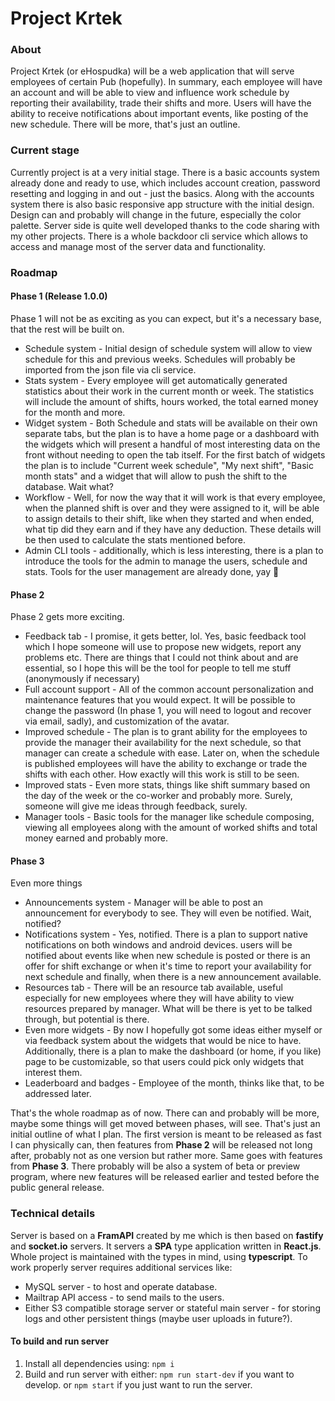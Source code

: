 # Project Krtek

### About
Project Krtek (or eHospudka) will be a web application that will serve employees of certain Pub (hopefully). In summary, each employee will have an account and will be able to view and influence work schedule by reporting their availability, trade their shifts and more. Users will have the ability to receive notifications about important events, like posting of the new schedule. There will be more, that's just an outline.

### Current stage
Currently project is at a very initial stage. There is a basic accounts system already done and ready to use, which includes account creation, password resetting and logging in and out - just the basics. Along with the accounts system there is also basic responsive app structure with the initial design. Design can and probably will change in the future, especially the color palette. Server side is quite well developed thanks to the code sharing with my other projects. There is a whole backdoor cli service which allows to access and manage most of the server data and functionality. 

### Roadmap

#### Phase 1 (Release 1.0.0)
Phase 1 will not be as exciting as you can expect, but it's a necessary base, that the rest will be built on.

* Schedule system - Initial design of schedule system will allow to view schedule for this and previous weeks. Schedules will probably be imported from the json file via cli service. 
* Stats system - Every employee will get automatically generated statistics about their work in the current month or week. The statistics will include the amount of shifts, hours worked, the total earned money for the month and more. 
* Widget system - Both Schedule and stats will be available on their own separate tabs, but the plan is to have a home page or a dashboard with the widgets which will present a handful of most interesting data on the front without needing to open the tab itself. For the first batch of widgets the plan is to include "Current week schedule", "My next shift", "Basic month stats" and a widget that will allow to push the shift to the database. Wait what?
* Workflow - Well, for now the way that it will work is that every employee, when the planned shift is over and they were assigned to it,  will be able to assign details to their shift, like when they started and when ended, what tip did they earn and if they have any deduction. These details will be then used to calculate the stats mentioned before.
* Admin CLI tools - additionally, which is less interesting, there is a plan to introduce the tools for the admin to manage the users, schedule and stats. Tools for the user management are already done, yay 🎉

#### Phase 2
Phase 2 gets more exciting.

* Feedback tab - I promise, it gets better, lol. Yes, basic feedback tool which I hope someone will use to propose new widgets, report any problems etc. There are things that I could not think about and are essential, so I hope this will be the tool for people to tell me stuff (anonymously if necessary)
* Full account support - All of the common account personalization and maintenance features that you would expect. It will be possible to change the password (In phase 1, you will need to logout and recover via email, sadly), and customization of the avatar.
* Improved schedule - The plan is to grant ability for the employees to provide the manager their availability for the next schedule, so that manager can create a schedule with ease. Later on, when the schedule is published employees will have the ability to exchange or trade the shifts with each other. How exactly will this work is still to be seen. 
* Improved stats - Even more stats, things like shift summary based on the day of the week or the co-worker and probably more. Surely, someone will give me ideas through feedback, surely.
* Manager tools - Basic tools for the manager like schedule composing, viewing all employees along with the amount of worked shifts and total money earned and probably more.

#### Phase 3
Even more things

* Announcements system - Manager will be able to post an announcement for everybody to see. They will even be notified. Wait, notified?
* Notifications system - Yes, notified. There is a plan to support native notifications on both windows and android devices. users will be notified about events like when new schedule is posted or there is an offer for shift exchange or when it's time to report your availability for next schedule and finally, when there is a new announcement available.
* Resources tab - There will be an resource tab available, useful especially for new employees where they will have ability to view resources prepared by manager. What will be there is yet to be talked through, but potential is there.
* Even more widgets - By now I hopefully got some ideas either myself or via feedback system about the widgets that would be nice to have. Additionally, there is a plan to make the dashboard (or home, if you like) page to be customizable, so that users could pick only widgets that interest them.
* Leaderboard and badges - Employee of the month, thinks like that, to be addressed later.

That's the whole roadmap as of now. There can and probably will be more, maybe some things will get moved between phases, will see. That's just an initial outline of what I plan. The first version is meant to be released as fast I can physically can, then features from **Phase 2** will be released not long after, probably not as one version but rather more. Same goes with features from **Phase 3**. There probably will be also a system of beta or preview program, where new features will be released earlier and tested before the public general release. 


### Technical details
Server is based on a **FramAPI** created by me which is then based on **fastify** and **socket.io**  servers. It servers a **SPA** type application written in **React.js**. Whole project is maintained with the types in mind, using **typescript**.
To work properly server requires additional services like:
* MySQL server - to host and operate database.
* Mailtrap API access - to send mails to the users.
* Either S3 compatible storage server or stateful main server - for storing logs and other persistent things (maybe user uploads in future?).

#### To build and run server

1. Install all dependencies using:
	`npm i`
2. Build and run server with either:
	`npm run start-dev` if you want to develop.
	or 
	`npm start` if you just want to run the server.
